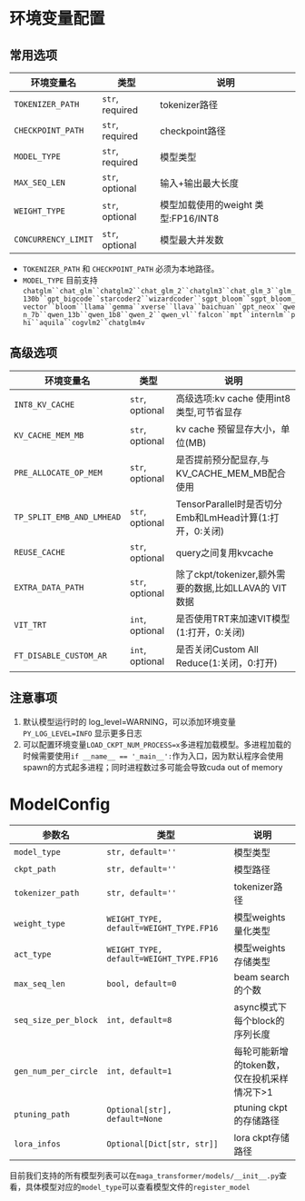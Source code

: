 # 环境变量配置

## 常用选项
| 环境变量名 | 类型 | 说明 |
| --- | --- | --- |
| `TOKENIZER_PATH` | `str`, required | tokenizer路径  |
| `CHECKPOINT_PATH` | `str`, required | checkpoint路径 |
| `MODEL_TYPE` | `str`, required | 模型类型 |
| `MAX_SEQ_LEN` | `str`, optional | 输入+输出最大长度 |
| `WEIGHT_TYPE` | `str`, optional | 模型加载使用的weight 类型:FP16/INT8 |
| `CONCURRENCY_LIMIT` | `str`, optional | 模型最大并发数 |


* `TOKENIZER_PATH` 和 `CHECKPOINT_PATH` 必须为本地路径。
* `MODEL_TYPE` 目前支持 `chatglm``chat_glm``chatglm2``chat_glm_2``chatglm3``chat_glm_3``glm_130b``gpt_bigcode``starcoder2``wizardcoder``sgpt_bloom``sgpt_bloom_vector``bloom``llama``gemma``xverse``llava``baichuan``gpt_neox``qwen_7b``qwen_13b``qwen_1b8``qwen_2``qwen_vl``falcon``mpt``internlm``phi``aquila``cogvlm2``chatglm4v`

## 高级选项
| 环境变量名 | 类型 | 说明 |
| --- | --- | --- |
| `INT8_KV_CACHE` | `str`, optional | 高级选项:kv cache 使用int8类型,可节省显存 |
| `KV_CACHE_MEM_MB` | `str`, optional | kv cache 预留显存大小，单位(MB) |
| `PRE_ALLOCATE_OP_MEM` | `str`, optional | 是否提前预分配显存,与KV_CACHE_MEM_MB配合使用 |
| `TP_SPLIT_EMB_AND_LMHEAD` | `str`, optional | TensorParallel时是否切分Emb和LmHead计算(1:打开，0:关闭) |
| `REUSE_CACHE` | `str`, optional | query之间复用kvcache |
| `EXTRA_DATA_PATH` | `str`, optional | 除了ckpt/tokenizer,额外需要的数据,比如LLAVA的 VIT数据 |
| `VIT_TRT` | `int`, optional | 是否使用TRT来加速VIT模型(1:打开，0:关闭) |
| `FT_DISABLE_CUSTOM_AR` | `int`, optional | 是否关闭Custom All Reduce(1:关闭，0:打开) |

## 注意事项
1. 默认模型运行时的 log_level=WARNING，可以添加环境变量`PY_LOG_LEVEL=INFO` 显示更多日志
2. 可以配置环境变量`LOAD_CKPT_NUM_PROCESS=x`多进程加载模型。多进程加载的时候需要使用`if __name__ == '_main__':`作为入口，因为默认程序会使用spawn的方式起多进程；同时进程数过多可能会导致cuda out of memory

# ModelConfig

| 参数名 | 类型 | 说明 |
| --- | --- | --- |
| `model_type` | `str, default=''` | 模型类型 |
| `ckpt_path` | `str, default=''` | 模型路径 |
| `tokenizer_path` | `str, default=''` | tokenizer路径 |
| `weight_type` | `WEIGHT_TYPE, default=WEIGHT_TYPE.FP16` | 模型weights量化类型 |
| `act_type` | `WEIGHT_TYPE, default=WEIGHT_TYPE.FP16` | 模型weights存储类型 |
| `max_seq_len` | `bool, default=0` | beam search的个数 |
| `seq_size_per_block` | `int, default=8` | async模式下每个block的序列长度 |
| `gen_num_per_circle` | `int, default=1` | 每轮可能新增的token数，仅在投机采样情况下>1 |
| `ptuning_path` | `Optional[str], default=None` | ptuning ckpt的存储路径 |
| `lora_infos` | `Optional[Dict[str, str]]` | lora ckpt存储路径 |

目前我们支持的所有模型列表可以在`maga_transformer/models/__init__.py`查看，具体模型对应的`model_type`可以查看模型文件的`register_model`
